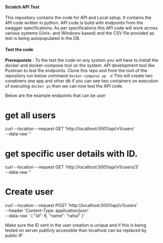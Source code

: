#### Scratch API Test
This repository contains the code for API and Local setup. It contains the
API code written in python. API code is build with endpoints from the swagger specifications.
As per specifications this API code will work across various systems (Unix- and Windows-based) and the CSV file provided as test is being autopopulated in the DB.


#### Test the code
**Prerequsiste** : To the test the code on any system you will have to install the
docker and docker-compose tool on the system.
API development tool like Postman to test the endpoints.
Clone this repo and from the root of the repository run below command
`docker-compose up -d`
This will create two conatiners one app and other db
if you can see two containers on execution of executing `docker ps` then
we can now test the API code.

Below are the example endpoints that can be user
# get all users
curl --location --request GET 'http://localhost:5001/api/v1/users' \
--data-raw ''
# get specific user details with ID.
curl --location --request GET 'http://localhost:5001/api/v1/users/3' \
--data-raw ''
# Create user
curl --location --request POST 'http://localhost:5001/api/v1/users' \
--header 'Content-Type: application/json' \
--data-raw ' {
        "id": 6,
        "name": "rahul"
}'

Make sure the ID sent in the user creation is unique and if this is being tested on
server publicly accessible than localhost can be replaced by public IP


